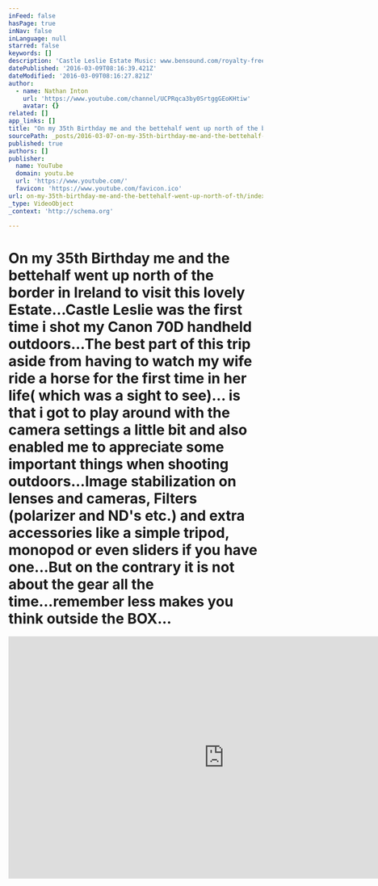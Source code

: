 ```yaml
---
inFeed: false
hasPage: true
inNav: false
inLanguage: null
starred: false
keywords: []
description: 'Castle Leslie Estate Music: www.bensound.com/royalty-free-music'
datePublished: '2016-03-09T08:16:39.421Z'
dateModified: '2016-03-09T08:16:27.821Z'
author:
  - name: Nathan Inton
    url: 'https://www.youtube.com/channel/UCPRqca3by0SrtggGEoKHtiw'
    avatar: {}
related: []
app_links: []
title: "On my 35th Birthday me and the bettehalf went up north of the border in Ireland to visit this lovely Estate...Castle Leslie was the first time i shot my Canon 70D handheld outdoors...The best part of this trip aside from having to watch my wife ride a horse for the first time in her life( which was a sight to see)... is that i got to play around with the camera settings a little bit and also enabled me to appreciate some important things when shooting outdoors...Image stabilization on lenses and cameras, Filters (polarizer and ND's etc.) and extra accessories like a simple tripod, monopod or even sliders if you have one...But on the contrary it is not about the gear all the time...remember less makes you think outside the BOX...\_"
sourcePath: _posts/2016-03-07-on-my-35th-birthday-me-and-the-bettehalf-went-up-north-of-th.md
published: true
authors: []
publisher:
  name: YouTube
  domain: youtu.be
  url: 'https://www.youtube.com/'
  favicon: 'https://www.youtube.com/favicon.ico'
url: on-my-35th-birthday-me-and-the-bettehalf-went-up-north-of-th/index.html
_type: VideoObject
_context: 'http://schema.org'

---
```

# On my 35th Birthday me and the bettehalf went up north of the border in Ireland to visit this lovely Estate...Castle Leslie was the first time i shot my Canon 70D handheld outdoors...The best part of this trip aside from having to watch my wife ride a horse for the first time in her life( which was a sight to see)... is that i got to play around with the camera settings a little bit and also enabled me to appreciate some important things when shooting outdoors...Image stabilization on lenses and cameras, Filters (polarizer and ND's etc.) and extra accessories like a simple tripod, monopod or even sliders if you have one...But on the contrary it is not about the gear all the time...remember less makes you think outside the BOX... 

<iframe src="https://cdn.embedly.com/widgets/media.html?src=https%3A%2F%2Fwww.youtube.com%2Fembed%2F_I0WxY34aUc%3Ffeature%3Doembed&amp;url=https%3A%2F%2Fwww.youtube.com%2Fwatch%3Fv%3D_I0WxY34aUc%26feature%3Dyoutu.be&amp;image=https%3A%2F%2Fi.ytimg.com%2Fvi%2F_I0WxY34aUc%2Fhqdefault.jpg&amp;key=b7d04c9b404c499eba89ee7072e1c4f7&amp;type=text%2Fhtml&amp;schema=youtube" width="854" height="480" scrolling="no" frameborder="0" allowfullscreen="allowfullscreen" style=""></iframe>